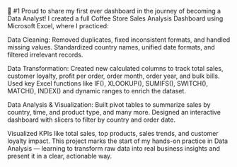 🚀 #1 Proud to share my first ever dashboard in the journey of becoming a Data Analyst!
I created a full Coffee Store Sales Analysis Dashboard using Microsoft Excel, where I practiced:

Data Cleaning:
Removed duplicates, fixed inconsistent formats, and handled missing values.
Standardized country names, unified date formats, and filtered irrelevant records.

Data Transformation:
Created new calculated columns to track total sales, customer loyalty, profit per order, order month, order year, and bulk bills.
Used key Excel functions like IF(), XLOOKUP(), SUMIFS(), SWITCH(), MATCH(), INDEX() and dynamic ranges to enrich the dataset.

Data Analysis & Visualization:
Built pivot tables to summarize sales by country, time, and product type, and many more.
Designed an interactive dashboard with slicers to filter by country and order date.

Visualized KPIs like total sales, top products, sales trends, and customer loyalty impact.
This project marks the start of my hands-on practice in Data Analysis — learning to transform raw data into real business insights and present it in a clear, actionable way.
